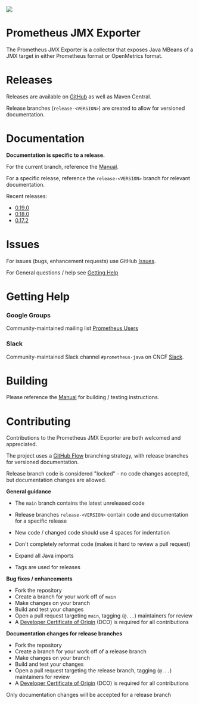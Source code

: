 <picture>
  <img src="https://circleci.com/gh/prometheus/jmx_exporter.svg?style=shield"/>
</picture>

# Prometheus JMX Exporter

The Prometheus JMX Exporter is a collector that exposes Java MBeans of a JMX target in either Prometheus format or OpenMetrics format.

# Releases

Releases are available on [GitHub](https://github.com/prometheus/jmx_exporter/releases) as well as Maven Central.

Release branches (`release-<VERSION>`) are created to allow for versioned documentation.

# Documentation

**Documentation is specific to a release.**

For the current branch, reference the [Manual](MANUAL.md).

For a specific release, reference the `release-<VERSION>` branch for relevant documentation.

Recent releases:

- [0.19.0](https://github.com/prometheus/jmx_exporter/tree/release-0.19.0)
- [0.18.0](https://github.com/prometheus/jmx_exporter/tree/release-0.18.0)
- [0.17.2](https://github.com/prometheus/jmx_exporter/tree/release-0.17.2)

# Issues

For issues (bugs, enhancement requests) use GitHub [Issues](https://github.com/prometheus/jmx_exporter/issues).

For General questions / help see [Getting Help](#getting-help)

# Getting Help

### Google Groups

Community-maintained mailing list [Prometheus Users](https://groups.google.com/g/prometheus-users)  

### Slack

Community-maintained Slack channel `#prometheus-java` on CNCF [Slack](https://slack.cncf.io/).

# Building

Please reference the [Manual](MANUAL.md) for building / testing instructions.

# Contributing

Contributions to the Prometheus JMX Exporter are both welcomed and appreciated.

The project uses a [GitHub Flow](https://docs.github.com/en/get-started/quickstart/github-flow) branching strategy, with release branches for versioned documentation.

Release branch code is considered "locked" - no code changes accepted, but documentation changes are allowed.

**General guidance**

- The `main` branch contains the latest unreleased code
- Release branches `release-<VERSION>` contain code and documentation for a specific release
- New code / changed code should use 4 spaces for indentation
- Don't completely reformat code (makes it hard to review a pull request)
- Expand all Java imports

- Tags are used for releases

**Bug fixes / enhancements**

- Fork the repository
- Create a branch for your work off of `main`
- Make changes on your branch
- Build and test your changes
- Open a pull request targeting `main`, tagging (`@...`) maintainers for review
- A [Developer Certificate of Origin](DCO.md) (DCO) is required for all contributions

**Documentation changes for release branches**

- Fork the repository
- Create a branch for your work off of a release branch
- Make changes on your branch
- Build and test your changes
- Open a pull request targeting the release branch, tagging (`@...`) maintainers for review
- A [Developer Certificate of Origin](DCO.md) (DCO) is required for all contributions

Only documentation changes will be accepted for a release branch